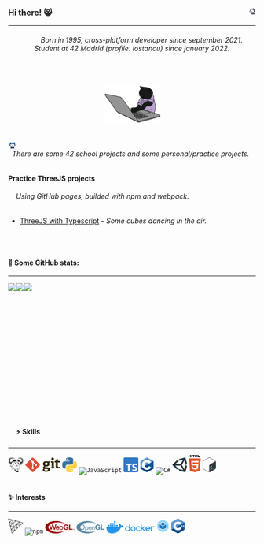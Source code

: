 ### Hi there! 😸 <img height="3%" width="3%" align="right" src="https://github.com/esettes/esettes/blob/main/src/gh-px.gif" />
* * *


<div align="center">
	<h6> &nbsp; &nbsp; &nbsp; &nbsp; &nbsp; Born in 1995, cross-platform developer since september 2021. Student at 42 Madrid (profile: iostancu) since january 2022.</h6>
</div>

<br>

<p align="center">
	<img height="80" src="https://github.com/esettes/esettes/blob/main/src/typing-kitty.gif" /> 
</p>

<br>

<img height="3.4%" width="3.4%" align="left" src="https://github.com/esettes/esettes/blob/main/src/mona-whisper.gif" />

###### &nbsp; There are some 42 school projects and some personal/practice projects. 


#### Practice ThreeJS projects 
###### &nbsp; &nbsp; Using GitHub pages, builded with npm and webpack.

- [ThreeJS with Typescript](https://esettes.github.io/webpack-threejs-pract/dist/client/) - _Some cubes dancing in the air._

<br><br>

#### :rocket: Some GitHub stats:

* * *

<p>
	<p align="center">
		<img align="left" height="320" src="https://github-readme-stats.vercel.app/api/top-langs/?username=esettes&langs_count=10&include_repo=FDF_42&exclude_repo=lights_and_materials-threejs-,unity_URP_shader-graph_pract&theme=tokyonight" />
		<div align="center">
			<img height="148" align="left" src="http://github-profile-summary-cards.vercel.app/api/cards/profile-details?username=esettes&theme=tokyonight" />
		</div>
	</p>
	<img height="169" align="left" src="https://github-profile-trophy.vercel.app/?username=esettes"/>
</p>

<br><br><br><br><br><br><br><br><br><br><br><br><br><br><br><br>

#### :zap:  Skills

* * *

<div>
	<code><img title="GNU tools" height="30" src="https://github.com/esettes/esettes/blob/main/src/gnu.svg" /></code>
	<code><img title="Git" height="30" src="https://github.com/esettes/esettes/blob/main/src/git.svg" /></code>
  <code><img title="Python" height="30" src="https://github.com/esettes/esettes/blob/main/src/python.svg" /></code>
	<code><img title="JavaScript" height="30" src="https://user-images.githubusercontent.com/25181517/117447155-6a868a00-af3d-11eb-9cfe-245df15c9f3f.png" /></code>
	<code><img title="TypeScript" height="30" src="https://github.com/esettes/esettes/blob/main/src/typescript-icon.svg" /></code>
	<code><img title="C" height="30" src="https://github.com/esettes/esettes/blob/main/src/c.png" /></code>
	<code><img title="C#" height="30" src="https://user-images.githubusercontent.com/25181517/121405384-444d7300-c95d-11eb-959f-913020d3bf90.png" /></code>
	<code><img title="Unity" height="30" src="https://github.com/esettes/esettes/blob/main/src/unity.svg" /></code>
	<code><img title="HTML" height="35" src="https://github.com/esettes/esettes/blob/main/src/html-5.svg" /></code>
	<code><img title="bash" height="30" src="https://github.com/esettes/esettes/blob/main/src/bash-icon.svg" /></code>
</div>

<br>

#### :sparkles: Interests

* * *

<div align="bottom">
	<code><img title="ThreeJS" height="30" src="https://github.com/esettes/esettes/blob/main/src/threejs.svg" /></code>
	<code><img title="npm" height="35" src="https://user-images.githubusercontent.com/25181517/121401671-49102800-c959-11eb-9f6f-74d49a5e1774.png" /></code>
	<code><img title="WebGL" height="25" src="https://github.com/esettes/esettes/blob/main/src/WebGL_Logo.svg.png" /></code>
	<code><img title="OpenGL" height="25" src="https://github.com/esettes/esettes/blob/main/src/opengl.svg" /></code>
<code><img title="Docker" height="25" src="https://github.com/esettes/esettes/blob/main/src/docker.svg" /></code>
	<code><img title="WebPack" height="30" src="https://github.com/esettes/esettes/blob/main/src/webpack.svg" /></code>
	<code><img title="C++" height="30" src="https://github.com/esettes/esettes/blob/main/src/c-plusplus.svg" /></code>
</div>

<br>




<!--

- 🔭 I’m currently working on ...
- 🌱 I’m currently learning ...
- 👯 I’m looking to collaborate on ...
- 🤔 I’m looking for help with ...
- 💬 Ask me about ...
- 📫 How to reach me: ...
- 😄 Pronouns: ...
- ⚡ Fun fact: ...
-->
